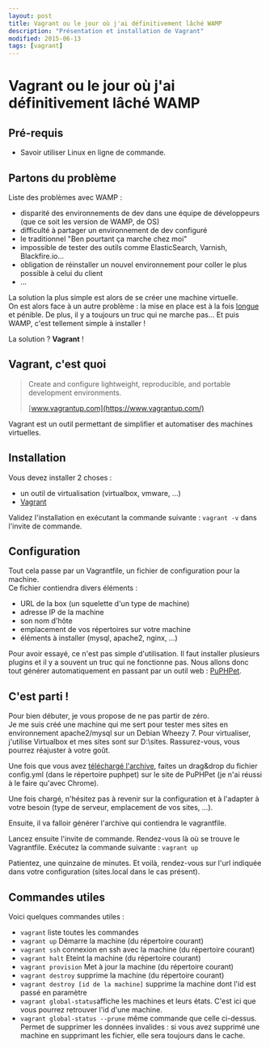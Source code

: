 ```yaml
---
layout: post
title: Vagrant ou le jour où j'ai définitivement lâché WAMP
description: "Présentation et installation de Vagrant"
modified: 2015-06-13
tags: [vagrant]
---
```


# Vagrant ou le jour où j'ai définitivement lâché WAMP

## Pré-requis

* Savoir utiliser Linux en ligne de commande.

## Partons du problème

Liste des problèmes avec WAMP :  

* disparité des environnements de dev dans une équipe de développeurs (que ce soit les version de WAMP, de OS)
* difficulté à partager un environnement de dev configuré
* le traditionnel "Ben pourtant ça marche chez moi"
* impossible de tester des outils comme ElasticSearch, Varnish, Blackfire.io...
* obligation de réinstaller un nouvel environnement pour coller le plus possible à celui du client
* ... 

La solution la plus simple est alors de se créer une machine virtuelle.  
On est alors face à un autre problème : la mise en place est à la fois <u>longue</u> et pénible. De plus, il y a toujours un truc qui ne marche pas...
Et puis WAMP, c'est tellement simple à installer !

La solution ? **Vagrant** !

## Vagrant, c'est quoi

>Create and configure lightweight, reproducible, and portable development environments.</p>
[www.vagrantup.com](https://www.vagrantup.com/)

Vagrant est un outil permettant de simplifier et automatiser des machines virtuelles.

## Installation

Vous devez installer 2 choses :  

* un outil de virtualisation (virtualbox, vmware, ...)
* [Vagrant](https://www.vagrantup.com/downloads.html)

Validez l'installation en exécutant la commande suivante : `vagrant -v` dans l'invite de commande.

## Configuration

Tout cela passe par un Vagrantfile, un fichier de configuration pour la machine.  
Ce fichier contiendra divers éléments :  

* URL de la box (un squelette d'un type de machine)
* adresse IP de la machine
* son nom d'hôte
* emplacement de vos répertoires sur votre machine
* éléments à installer (mysql, apache2, nginx, ...)

Pour avoir essayé, ce n'est pas simple d'utilisation. Il faut installer plusieurs plugins et il y a souvent un truc qui ne fonctionne pas.
Nous allons donc tout générer automatiquement en passant par un outil web : [PuPHPet](https://puphpet.com).

## C'est parti !

Pour bien débuter, je vous propose de ne pas partir de zéro.  
Je me suis créé une machine qui me sert pour tester mes sites en environnement apache2/mysql sur un Debian Wheezy 7. Pour virtualiser, j'utilise Virtualbox et mes sites sont sur D:\sites.
Rassurez-vous, vous pourrez réajuster à votre goût.

Une fois que vous avez [téléchargé l'archive](https://github.com/maxpou/vagrant-sites-apache), faites un drag&drop du fichier config.yml (dans le répertoire puphpet) sur le site de PuPHPet (je n'ai réussi à le faire qu'avec Chrome).

Une fois chargé, n'hésitez pas à revenir sur la configuration et à l'adapter à votre besoin (type de serveur, emplacement de vos sites, ...).

Ensuite, il va falloir générer l'archive qui contiendra le vagrantfile.

Lancez ensuite l'invite de commande. Rendez-vous là où se trouve le Vagrantfile.
Exécutez la commande suivante : `vagrant up`

Patientez, une quinzaine de minutes.
Et voilà, rendez-vous sur l'url indiquée dans votre configuration (sites.local dans le cas présent).


## Commandes utiles

Voici quelques commandes utiles :  

* `vagrant` liste toutes les commandes 
* `vagrant up` Démarre la machine (du répertoire courant) 
* `vagrant ssh` connexion en ssh avec la machine (du répertoire courant) 
* `vagrant halt` Eteint la machine (du répertoire courant) 
* `vagrant provision` Met à jour la machine  (du répertoire courant) 
* `vagrant destroy` supprime la machine (du répertoire courant) 
* `vagrant destroy [id de la machine]` supprime la machine dont l'id est passé en paramètre 
* `vagrant global-status`affiche les machines et leurs états. C'est ici que vous pourrez retrouver l'id d'une machine. 
* `vagrant global-status --prune` même commande que celle ci-dessus. Permet de supprimer les données invalides : si vous avez supprimé une machine en supprimant les fichier, elle sera toujours dans le cache.
